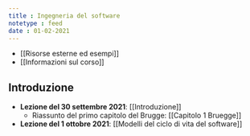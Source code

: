 ```yaml
---
title : Ingegneria del software
notetype : feed
date : 01-02-2021
---
```


* [[Risorse esterne ed esempi]]
* [[Informazioni sul corso]]

## Introduzione
* **Lezione del 30 settembre 2021**: [[Introduzione]]
  + Riassunto del primo capitolo del Brugge: [[Capitolo 1 Bruegge]]
* **Lezione del 1 ottobre 2021**:   [[Modelli del ciclo di vita del software]]